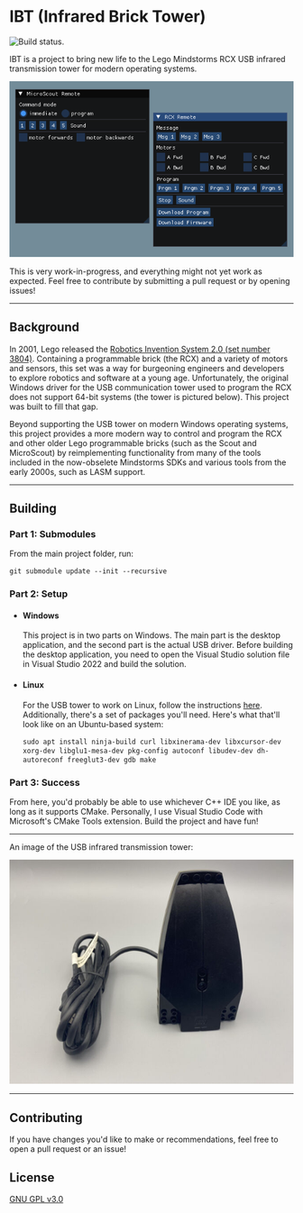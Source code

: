 # IBT (Infrared Brick Tower)
![Build status.](https://github.com/hangrydave/InfraredBrickTower/actions/workflows/cmake-multi-platform.yml/badge.svg)

IBT is a project to bring new life to the Lego Mindstorms RCX USB infrared transmission tower for modern operating systems.

![A screenshot of the main application.](images/screenshot.png)

This is very work-in-progress, and everything might not yet work as expected. Feel free to contribute by submitting a pull request or by opening issues!

---

## Background
In 2001, Lego released the [Robotics Invention System 2.0 (set number 3804)](https://brickset.com/sets/3804-1/Robotics-Invention-System-V2-0). Containing a programmable brick (the RCX) and a variety of motors and sensors, this set was a way for burgeoning engineers and developers to explore robotics and software at a young age. Unfortunately, the original Windows driver for the USB communication tower used to program the RCX does not support 64-bit systems (the tower is pictured below). This project was built to fill that gap.

Beyond supporting the USB tower on modern Windows operating systems, this project provides a more modern way to control and program the RCX and other older Lego programmable bricks (such as the Scout and MicroScout) by reimplementing functionality from many of the tools included in the now-obselete Mindstorms SDKs and various tools from the early 2000s, such as LASM support. 

---

## Building

### Part 1: Submodules

From the main project folder, run:
```
git submodule update --init --recursive
```

### Part 2: Setup
- #### Windows
    This project is in two parts on Windows. The main part is the desktop application, and the second part is the actual USB driver. Before building the desktop application, you need to open the Visual Studio solution file in Visual Studio 2022 and build the solution.

- #### Linux
    For the USB tower to work on Linux, follow the instructions [here](https://pbrick.info/index.html-p=178.html).
    Additionally, there's a set of packages you'll need. Here's what that'll look like on an Ubuntu-based system:
    ```
    sudo apt install ninja-build curl libxinerama-dev libxcursor-dev xorg-dev libglu1-mesa-dev pkg-config autoconf libudev-dev dh-autoreconf freeglut3-dev gdb make
    ```

### Part 3: Success

From here, you'd probably be able to use whichever C++ IDE you like, as long as it supports CMake. Personally, I use Visual Studio Code with Microsoft's CMake Tools extension. Build the project and have fun!

---

An image of the USB infrared transmission tower:

![An image of the Lego USB infrared transmission tower](images/tower.jpg)

---

## Contributing
If you have changes you'd like to make or recommendations, feel free to open a pull request or an issue!

## License
[GNU GPL v3.0](https://choosealicense.com/licenses/gpl-3.0/)
